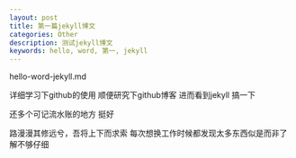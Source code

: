 ```yaml
---
layout: post
title: 第一篇jekyll博文
categories: Other
description: 测试jekyll博文
keywords: hello, word, 第一, jekyll
---
```


hello-word-jekyll.md

详细学习下github的使用
顺便研究下github博客
进而看到jekyll
搞一下

还多个可记流水账的地方
挺好


路漫漫其修远兮，吾将上下而求索
每次想换工作时候都发现太多东西似是而非了解不够仔细

